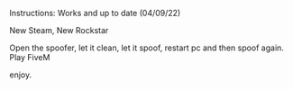 Instructions:
Works and up to date (04/09/22)

New Steam, New Rockstar

Open the spoofer, let it clean, let it spoof, restart pc and then spoof again.
Play FiveM

enjoy.
